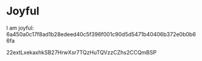 # Joyful

I am joyful: 6a450a0c17f8ad1b28edeed40c5f396f001c90d5d5471b40406b372e0b0b66fa


22extLxekaxhkSB27HrwXsr7TQzHuTQVzzCZhs2CCQmBSP